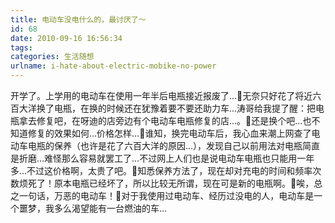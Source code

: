```yaml
---
title: 电动车没电什么的，最讨厌了～
id: 68
date: 2010-09-16 16:56:34
tags:
categories: 生活随想
urlname: i-hate-about-electric-mobike-no-power
---
```


开学了。上学用的电动车在使用一年半后电瓶接近报废了…无奈只好花了将近六百大洋换了电瓶，在换的时候还在犹豫着要不要还助力车…涛哥给我提了醒：把电瓶拿去修复吧，在呀迪的店旁边有个电动车电瓶修复的店…。还是换个吧…也不知道修复的效果如何…价格怎样…谁知，换完电动车后，我心血来潮上网查了电动车电瓶的保养（也许是花了六百大洋的原因…），发现自己以前用法对电瓶简直是折磨…难怪那么容易就罢工了…不过网上人们也是说电动车电瓶也只能用一年多…不过这价格啊，太贵了吧。知悉保养方法了，现在却对充电的时间和频率次数烦死了！原本电瓶已经坏了，所以比较无所谓，现在可是新的电瓶啊。唉，总之一句话，万恶的电动车！对于我使用过电动车、经历过没电的人，电动车是一个噩梦，我多么渴望能有一台燃油的车…
